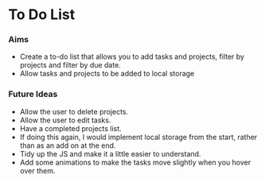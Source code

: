 # To Do List

### Aims

- Create a to-do list that allows you to add tasks and projects, filter by projects and filter by due date.
- Allow tasks and projects to be added to local storage

### Future Ideas

- Allow the user to delete projects.
- Allow the user to edit tasks.
- Have a completed projects list.
- If doing this again, I would implement local storage from the start, rather than as an add on at the end.
- Tidy up the JS and make it a little easier to understand.
- Add some animations to make the tasks move slightly when you hover over them.
